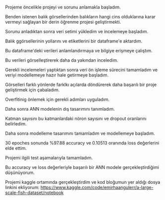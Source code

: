 Projeme öncelikle projeyi ve sorunu anlamakla başladım.

Benden istenen balık görsellerinden balıkların hangi cins olduklarına karar vermeyi sağlayan bir derin öğrenme projesi geliştirmekti.

Sorunu anladıktan sonra veri setimi yükledim ve incelemeye başladım.

Balık ggörsellerinin yollarını ve etiketlerini bir dataframe'e aktardım.

Bu dataframe'deki verileri anlamlandırmaya ve bilgiye erişmeye çalıştım.

Bu verileri görselleştirerek daha da yakından inceledim.

Gerekli incelemeleri yaptıktan sonra veri ön işleme sürecini tamamladım ve veriyi modellemeye hazır hale getirmeye başladım.

Görselleri farklı yönlerde farklkı açılarda döndürerek daha başarılı bir proje geliştirmek için çabaladım.

Overfitinig önlemek için gerekli adımları uyguladım.

Daha sonra ANN modelenin dış tasarımını tanımladım.

Katman sayısını bu katmanlardaki nöron sayısını ve dropout oranlarını belirledim.

Daha sonra modelleme tasarımını tamamladım ve modellemeye başladım.

30 epoches sonunda %97.88 accuracy ve 0.10513 oranında loss değerlerini elde ettim.

Projemi ilgili test aşamalarıyla tamamladım.

Bu accuracy ve loss değerleriyle başarılı bir ANN modele gerçekleştirdiğimi düşünüyorum.

Projemi kaggle ortamında gerçekleştirdim ve kod bloğumun yer aldığı dosya linkini ekliyorum: https://www.kaggle.com/code/emirhaangulerr/a-large-scale-fish-dataset/notebook
